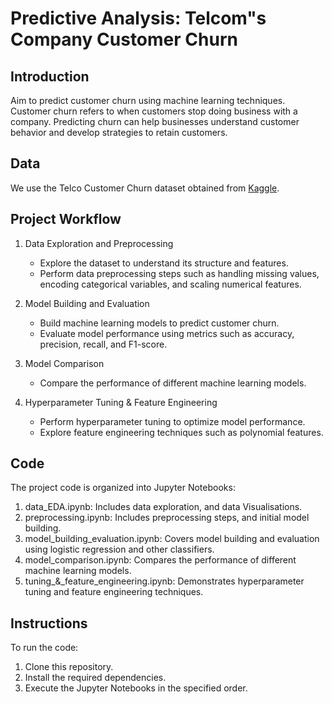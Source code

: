 # Predictive Analysis: Telcom"s Company Customer Churn

## Introduction
Aim to predict customer churn using machine learning techniques. Customer churn refers to when customers stop doing business with a company. Predicting churn can help businesses understand customer behavior and develop strategies to retain customers.

## Data
We use the Telco Customer Churn dataset obtained from [Kaggle](https://www.kaggle.com/datasets/blastchar/telco-customer-churn).

## Project Workflow
1. Data Exploration and Preprocessing
   - Explore the dataset to understand its structure and features.
   - Perform data preprocessing steps such as handling missing values, encoding categorical variables, and scaling numerical features.
   
2. Model Building and Evaluation
   - Build machine learning models to predict customer churn.
   - Evaluate model performance using metrics such as accuracy, precision, recall, and F1-score.
   
3. Model Comparison
   - Compare the performance of different machine learning models.
   
4. Hyperparameter Tuning & Feature Engineering
   - Perform hyperparameter tuning to optimize model performance.
   - Explore feature engineering techniques such as polynomial features.

## Code
The project code is organized into Jupyter Notebooks:
1. data_EDA.ipynb: Includes data exploration, and data Visualisations.
2. preprocessing.ipynb: Includes preprocessing steps, and initial model building.
3. model_building_evaluation.ipynb: Covers model building and evaluation using logistic regression and other classifiers.
4. model_comparison.ipynb: Compares the performance of different machine learning models.
5. tuning_&_feature_engineering.ipynb: Demonstrates hyperparameter tuning and feature engineering techniques.

## Instructions
To run the code:
1. Clone this repository.
2. Install the required dependencies.
3. Execute the Jupyter Notebooks in the specified order.

